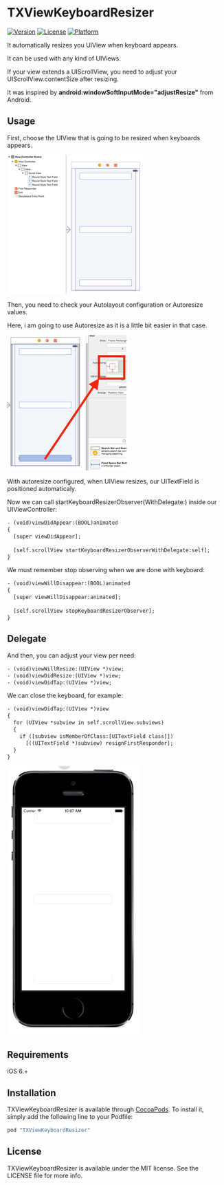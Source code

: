 # TXViewKeyboardResizer

[![Version](https://img.shields.io/cocoapods/v/TXViewKeyboardResizer.svg?style=flat)](http://cocoapods.org/pods/TXViewKeyboardResizer)
[![License](https://img.shields.io/cocoapods/l/TXViewKeyboardResizer.svg?style=flat)](http://cocoapods.org/pods/TXViewKeyboardResizer)
[![Platform](https://img.shields.io/cocoapods/p/TXViewKeyboardResizer.svg?style=flat)](http://cocoapods.org/pods/TXViewKeyboardResizer)

It automatically resizes you UIView when keyboard appears.

It can be used with any kind of UIViews. 

If your view extends a UIScrollView, you need to adjust your UIScrollView.contentSize after resizing.

It was inspired by **android:windowSoftInputMode="adjustResize"** from Android.

## Usage

First, choose the UIView that is going to be resized when keyboards appears.

![Controller](./readme/01.png)

Then, you need to check your Autolayout configuration or Autoresize values.

Here, i am going to use Autoresize as it is a little bit easier in that case.

![Autoresize](./readme/02.png)

With autoresize configured, when UIView resizes, our UITextField is positioned automaticaly.

Now we can call startKeyboardResizerObserver(WithDelegate:) inside our UIViewController:

```
- (void)viewDidAppear:(BOOL)animated
{
  [super viewDidAppear];
  
  [self.scrollView startKeyboardResizerObserverWithDelegate:self];
}
```
We must remember stop observing when we are done with keyboard:

```
- (void)viewWillDisappear:(BOOL)animated
{
  [super viewWillDisappear:animated];
  
  [self.scrollView stopKeyboardResizerObserver];
}
```

## Delegate

And then, you can adjust your view per need:

```
- (void)viewWillResize:(UIView *)view;
- (void)viewDidResize:(UIView *)view;
- (void)viewDidTap:(UIView *)view;
```

We can close the keyboard, for example:

```
- (void)viewDidTap:(UIView *)view
{
  for (UIView *subview in self.scrollView.subviews)
  {
    if ([subview isMemberOfClass:[UITextField class]])
      [((UITextField *)subview) resignFirstResponder];
  }
}
```

![Resize](./readme/01.gif)



## Requirements

iOS 6.+

## Installation

TXViewKeyboardResizer is available through [CocoaPods](http://cocoapods.org). To install
it, simply add the following line to your Podfile:

```ruby
pod "TXViewKeyboardResizer"
```

## License

TXViewKeyboardResizer is available under the MIT license. See the LICENSE file for more info.
